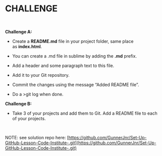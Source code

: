 CHALLENGE
=========

 

**Challenge A:**

-   Create a **README.md** file in your project folder, same place
    as **index.html**.

-   You can create a .md file in sublime by adding the **.md** prefix.

-   Add a header and some paragraph text to this file.

-   Add it to your Git repository.

-   Commit the changes using the message “Added README file”.

-   Do a \>git log when done.

**Challenge B:**

-   Take 3 of your projects and add them to Git. Add a README file to each of
    your projects.

 

NOTE: see solution repo here:
[https://github.com/GunnerJnr/Set-Up-GitHub-Lesson-Code-Institute-.git](https://github.com/GunnerJnr/Set-Up-GitHub-Lesson-Code-Institute-.git)
